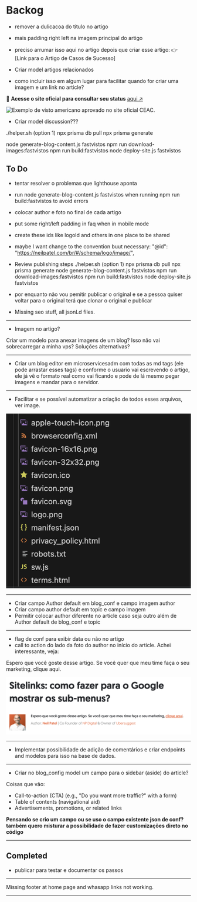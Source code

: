 # Backog


- remover a dulicacoa do titulo no artigo
- mais padding right left na imagem principal do artigo

- preciso arrumar isso aqui no artigo depois que criar esse artigo: 👉 [Link para o Artigo de Casos de Sucesso]


- Criar model artigos relacionados

- como incluir isso em algum lugar para facilitar quando for criar uma imagem e um link no article?

 🔗 **Acesse o site oficial para consultar seu status** <a href="https://ceac.state.gov/CEACStatTracker/Status.aspx" target="_blank">aqui ↗</a>


![Exemplo de visto americano aprovado no site oficial CEAC.](https://fastvistos.com.br/assets/images/blog/01-visto-americano-aprovado.webp)


- Criar model discussion???


 ./helper.sh (option 1)
 npx prisma db pull
 npx prisma generate

 node generate-blog-content.js fastvistos
 npm run download-images:fastvistos
 npm run build:fastvistos
 node deploy-site.js fastvistos


## To Do

- tentar resolver o problemas que lighthouse aponta

- run node generate-blog-content.js fastvistos when running npm run build:fastvistos to avoid errors

- colocar author e foto no final de cada artigo

- put some right/left padding in faq when in mobile mode



- create these ids  like logoId and others in one place  to be shared

- maybe I want change to the convention buut necessary: "@id": "https://neilpatel.com/br/#/schema/logo/image/",



- Review publishing steps
 ./helper.sh (option 1)
 npx prisma db pull
 npx prisma generate
 node generate-blog-content.js fastvistos
 npm run download-images:fastvistos
 npm run build:fastvistos
 node deploy-site.js fastvistos


- por enquanto não vou pemitir publicar o original e se a pessoa quiser voltar para o original terá que clonar o original e publicar

- Missing seo stuff, all jsonLd files.

---

- Imagem no artigo?

Criar um modelo para anexar imagens de um blog? Isso não vai sobrecarregar a minha vps? Soluções alternativas?

---

- Criar um blog editor em microservicesadm com todas as md tags (ele pode arrastar esses tags) e conforme o usuario vai escrevendo o artigo, ele já vê o formato real como vai ficando e pode de lá mesmo pegar imagens e mandar para o servidor.

---

- Facilitar e se possível automatizar a criação de todos esses arquivos, ver image.

![alt text](image.png)

---

- Criar campo Author default em blog_conf e campo imagem author
- Criar campo author default em topic e campo imagem
- Permitir colocar author diferente no article caso seja outro além de Author default de blog_conf e topic

---

- flag de conf para exibir data ou não no artigo
- call to action do lado da foto do author no início do article. Achei interessante, veja:

Espero que você goste desse artigo. Se você quer que meu time faça o seu marketing, clique aqui.

![alt text](image-1.png)

---

- Implementar possibilidade de adição de comentários e criar endpoints and modelos para isso na base de dados.

---

- Criar no blog_config model um campo para o sidebar (aside) do article?

Coisas que vão:

- Call-to-action (CTA) (e.g., "Do you want more traffic?" with a form)
- Table of contents (navigational aid)
- Advertisements, promotions, or related links

**Pensando se crio um campo ou se uso o campo existente json de conf?**
**também quero misturar a possibilidade de fazer customizações direto no código**

---

## Completed

- publicar para testar e documentar os passos

---

Missing footer at home page and whasapp links not working.

---
